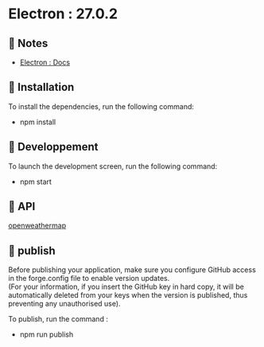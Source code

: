 # Electron : 27.0.2  
  
## 📝 Notes  
  
- [Electron : Docs]([https://expo.github.io/router](https://www.electronjs.org/fr/docs/latest/))  
  
## 📝 Installation  
To install the dependencies, run the following command: 
- npm install    
  
## 📝 Developpement   
To launch the development screen, run the following command:
- npm start  
  
## 📝 API   
   
[openweathermap](https://api.openweathermap.org)  
  
## 📝 publish  
Before publishing your application, make sure you configure GitHub access in the forge.config file to enable version updates.  
(For your information, if you insert the GitHub key in hard copy, it will be automatically deleted from your keys when the version is published, thus preventing any unauthorised use).
  
To publish, run the command : 
- npm run publish
